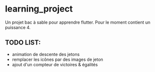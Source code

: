 # learning_project

Un projet bac à sable pour apprendre flutter.
Pour le moment contient un puissance 4.

## TODO LIST:

* animation de descente des jetons
* remplacer les icônes par des images de jeton
* ajout d'un compteur de victoires & égalités

